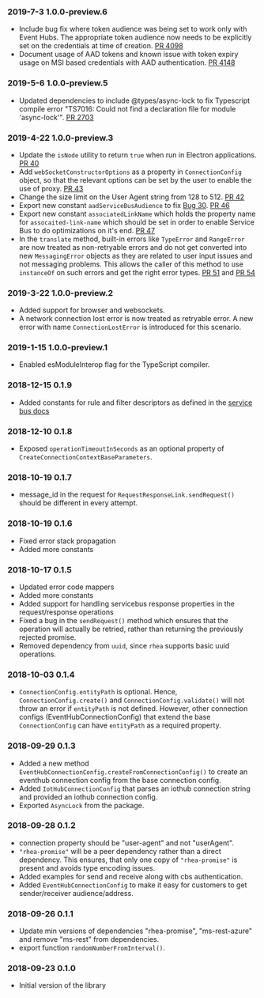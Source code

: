 ### 2019-7-3 1.0.0-preview.6

- Include bug fix where token audience was being set to work only with Event Hubs. The appropriate token audience now needs to be explicitly set on the credentials at time of creation. [PR 4098](https://github.com/Azure/azure-sdk-for-js/pull/4098)
- Document usage of AAD tokens and known issue with token expiry usage on MSI based credentials with AAD authentication. [PR 4148](https://github.com/Azure/azure-sdk-for-js/pull/4148)

### 2019-5-6 1.0.0-preview.5

- Updated dependencies to include @types/async-lock to fix Typescript compile error "TS7016: Could not find a declaration file for module 'async-lock'". [PR 2703](https://github.com/Azure/azure-sdk-for-js/pull/2703)

### 2019-4-22 1.0.0-preview.3

- Update the `isNode` utility to return `true` when run in Electron applications. [PR 40](https://github.com/Azure/amqp-common-js/pull/40)
- Add `webSocketConstructorOptions` as a property in `ConnectionConfig` object, so that the relevant options can be set by the user to enable the use of proxy. [PR 43](https://github.com/Azure/amqp-common-js/pull/43)
- Change the size limit on the User Agent string from 128 to 512. [PR 42](https://github.com/Azure/amqp-common-js/pull/42)
- Export new constant `aadServiceBusAudience` to fix [Bug 30](https://github.com/Azure/amqp-common-js/issues/30). [PR 46](https://github.com/Azure/amqp-common-js/pull/46)
- Export new constant `associatedLinkName` which holds the property name for `assocaited-link-name` which should be set in order to enable Service Bus to do optimizations on it's end. [PR 47](https://github.com/Azure/amqp-common-js/pull/47)
- In the `translate` method, built-in errors like `TypeError` and `RangeError` are now treated as non-retryable errors and do not get converted into new `MessagingError` objects as they are related to user input issues and not messaging problems. This allows the caller of this method to use `instanceOf` on such errors and get the right error types. [PR 51](https://github.com/Azure/amqp-common-js/pull/51) and [PR 54](https://github.com/Azure/amqp-common-js/pull/54)

### 2019-3-22 1.0.0-preview.2

- Added support for browser and websockets.
- A network connection lost error is now treated as retryable error. A new error with name `ConnectionLostError` is introduced for this scenario.

### 2019-1-15 1.0.0-preview.1

- Enabled esModuleInterop flag for the TypeScript compiler.

### 2018-12-15 0.1.9

- Added constants for rule and filter descriptors as defined in the [service bus docs](https://docs.microsoft.com/en-us/azure/service-bus-messaging/service-bus-amqp-request-response#rule-operations)

### 2018-12-10 0.1.8

- Exposed `operationTimeoutInSeconds` as an optional property of `CreateConnectionContextBaseParameters`.

### 2018-10-19 0.1.7

- message_id in the request for `RequestResponseLink.sendRequest()` should be different in every attempt.

### 2018-10-19 0.1.6

- Fixed error stack propagation
- Added more constants

### 2018-10-17 0.1.5

- Updated error code mappers
- Added more constants
- Added support for handling servicebus response properties in the request/response operations
- Fixed a bug in the `sendRequest()` method which ensures that the operation will actually be
  retried, rather than returning the previously rejected promise.
- Removed dependency from `uuid`, since `rhea` supports basic uuid operations.

### 2018-10-03 0.1.4

- `ConnectionConfig.entityPath` is optional. Hence, `ConnectionConfig.create()` and
  `ConnectionConfig.validate()` will not throw an error if `entityPath` is not defined. However,
  other connection configs (EventHubConnectionConfig) that extend the base `ConnectionConfig` can have
  `entityPath` as a required property.

### 2018-09-29 0.1.3

- Added a new method `EventHubConnectionConfig.createFromConnectionConfig()` to create an
  eventhub connection config from the base connection config.
- Added `IotHubConnectionConfig` that parses an iothub connection string and provided an
  iothub connection config.
- Exported `AsyncLock` from the package.

### 2018-09-28 0.1.2

- connection property should be "user-agent" and not "userAgent".
- `"rhea-promise"` will be a peer dependency rather than a direct dependency. This ensures,
  that only one copy of `"rhea-promise"` is present and avoids type encoding issues.
- Added examples for send and receive along with cbs authentication.
- Added `EventHubConnectionConfig` to make it easy for customers to get sender/receiver audience/address.

### 2018-09-26 0.1.1

- Update min versions of dependencies "rhea-promise", "ms-rest-azure" and remove "ms-rest" from dependencies.
- export function `randomNumberFromInterval()`.

### 2018-09-23 0.1.0

- Initial version of the library
